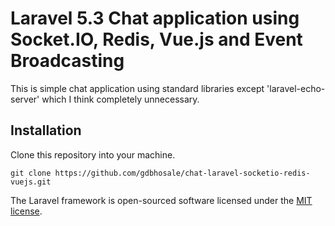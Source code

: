 # Laravel 5.3 Chat application using Socket.IO, Redis, Vue.js and Event Broadcasting

This is simple chat application using standard libraries except 'laravel-echo-server' which I think completely unnecessary.

## Installation

Clone this repository into your machine.

```
git clone https://github.com/gdbhosale/chat-laravel-socketio-redis-vuejs.git
```

The Laravel framework is open-sourced software licensed under the [MIT license](http://opensource.org/licenses/MIT).
